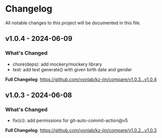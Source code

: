 # Changelog

All notable changes to this project will be documented in this file.

## v1.0.4 - 2024-06-09

### What's Changed

- chore(deps): add mockery/mockery library
- test: add test generate() with given birth date and gender

**Full Changelog**: https://github.com/vonlab/kz-iin/compare/v1.0.3...v1.0.4

## v1.0.3 - 2024-06-08

### What's Changed

- fix(ci): add permissions for git-auto-commit-action@v5

**Full Changelog**: https://github.com/vonlab/kz-iin/compare/v1.0.2...v1.0.3
